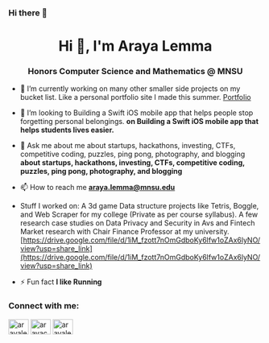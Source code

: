### Hi there 👋
<h1 align="center">Hi 👋, I'm Araya Lemma</h1>
<h3 align="center">Honors Computer Science and Mathematics @ MNSU</h3>

- 🔭 I’m currently working on many other smaller side projects on my bucket list. Like a personal portfolio site I made this summer. [Portfolio](https://arayaeyob.github.io/PortfolioWebsite/)

- 👯 I’m looking to Building a Swift iOS mobile app that helps people stop forgetting personal belongings. **on Building a Swift iOS mobile app that helps students lives easier.**

- 💬 Ask me about me about startups, hackathons, investing, CTFs, competitive coding, puzzles, ping pong, photography, and blogging **about startups, hackathons, investing, CTFs, competitive coding, puzzles, ping pong, photography, and blogging**

- 📫 How to reach me **araya.lemma@mnsu.edu**

- Stuff I worked on: A 3d game Data structure projects like Tetris, Boggle, and Web Scraper for my college (Private as per course syllabus). A few research case studies on Data Privacy and Security in Avs and Fintech Market research with Chair Finance Professor at my university. [https://drive.google.com/file/d/1iM_fzott7nOmGdboKy6lfw1oZAx6lyNO/view?usp=share_link](https://drive.google.com/file/d/1iM_fzott7nOmGdboKy6lfw1oZAx6lyNO/view?usp=share_link)

- ⚡ Fun fact **I like Running**

<h3 align="left">Connect with me:</h3>
<p align="left">
<a href="https://linkedin.com/in/arayalemma" target="blank"><img align="center" src="https://raw.githubusercontent.com/rahuldkjain/github-profile-readme-generator/master/src/images/icons/Social/linked-in-alt.svg" alt="arayalemma" height="30" width="40" /></a>
<a href="https://instagram.com/arayacap" target="blank"><img align="center" src="https://raw.githubusercontent.com/rahuldkjain/github-profile-readme-generator/master/src/images/icons/Social/instagram.svg" alt="arayacap" height="30" width="40" /></a>
<a href="https://www.leetcode.com/arayalemma" target="blank"><img align="center" src="https://raw.githubusercontent.com/rahuldkjain/github-profile-readme-generator/master/src/images/icons/Social/leet-code.svg" alt="arayalemma" height="30" width="40" /></a>
</p>




